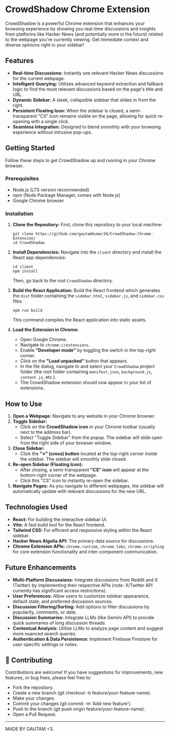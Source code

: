 # CrowdShadow Chrome Extension

CrowdShadow is a powerful Chrome extension that enhances your browsing experience by showing you real-time discussions and insights from platforms like Hacker News (and potentially more in the future) related to the webpage you're currently viewing. Get immediate context and diverse opinions right in your sidebar!

## Features

- **Real-time Discussions:** Instantly see relevant Hacker News discussions for the current webpage.
- **Intelligent Querying:** Utilizes advanced keyword extraction and fallback logic to find the most relevant discussions based on the page's title and URL.
- **Dynamic Sidebar:** A sleek, collapsible sidebar that slides in from the right.
- **Persistent Floating Icon:** When the sidebar is closed, a semi-transparent "CS" icon remains visible on the page, allowing for quick re-opening with a single click.
- **Seamless Integration:** Designed to blend smoothly with your browsing experience without intrusive pop-ups.

## Getting Started

Follow these steps to get CrowdShadow up and running in your Chrome browser.

### Prerequisites

- Node.js (LTS version recommended)
- npm (Node Package Manager, comes with Node.js)
- Google Chrome browser

### Installation

1. **Clone the Repository:**
First, clone this repository to your local machine:
    
    ```
    git clone https://github.com/gautamkumar34/CrowdShadow-Chrome-Extension/
    cd CrowdShadow
    
    ```
    
    
2. **Install Dependencies:**
Navigate into the `client` directory and install the React app dependencies:
    
    ```
    cd client
    npm install
    
    ```
    
    Then, go back to the root `CrowdShadow` directory.
    
3. **Build the React Application:**
Build the React frontend which generates the `dist` folder containing the `sidebar.html`, `sidebar.js`, and `sidebar.css` files:
    
    ```
    npm run build
    
    ```
    
    This command compiles the React application into static assets.
    
4. **Load the Extension in Chrome:**
    - Open Google Chrome.
    - Navigate to `chrome://extensions`.
    - Enable **"Developer mode"** by toggling the switch in the top-right corner.
    - Click on the **"Load unpacked"** button that appears.
    - In the file dialog, navigate to and select your `CrowdShadow` project folder (the root folder containing `manifest.json`, `background.js`, `content.js`, etc.).
    - The CrowdShadow extension should now appear in your list of extensions.

## How to Use

1. **Open a Webpage:** Navigate to any website in your Chrome browser.
2. **Toggle Sidebar:**
    - Click on the **CrowdShadow icon** in your Chrome toolbar (usually next to the address bar).
    - Select "Toggle Sidebar" from the popup. The sidebar will slide open from the right side of your browser window.
3. **Close Sidebar:**
    - Click the **"×" (cross) button** located at the top-right corner *inside* the sidebar. The sidebar will smoothly slide closed.
4. **Re-open Sidebar (Floating Icon):**
    - After closing, a semi-transparent **"CS" icon** will appear at the bottom-right corner of the webpage.
    - Click this "CS" icon to instantly re-open the sidebar.
5. **Navigate Pages:** As you navigate to different webpages, the sidebar will automatically update with relevant discussions for the new URL.

## Technologies Used

- **React:** For building the interactive sidebar UI.
- **Vite:** A fast build tool for the React frontend.
- **Tailwind CSS:** For efficient and responsive styling within the React sidebar.
- **Hacker News Algolia API:** The primary data source for discussions.
- **Chrome Extension APIs:** `chrome.runtime`, `chrome.tabs`, `chrome.scripting` for core extension functionality and inter-component communication.

## Future Enhancements

- **Multi-Platform Discussions:** Integrate discussions from Reddit and X (Twitter) by implementing their respective APIs (note: X/Twitter API currently has significant access restrictions).
- **User Preferences:** Allow users to customize sidebar appearance, default state, and preferred discussion sources.
- **Discussion Filtering/Sorting:** Add options to filter discussions by popularity, comments, or date.
- **Discussion Summaries:** Integrate LLMs (like Gemini API) to provide quick summaries of long discussion threads.
- **Contextual Analysis:** Utilize LLMs to analyze page content and suggest more nuanced search queries.
- **Authentication & Data Persistence:** Implement Firebase Firestore for user-specific settings or notes.

## 🤝 Contributing

Contributions are welcome! If you have suggestions for improvements, new features, or bug fixes, please feel free to:

- Fork the repository.
- Create a new branch (git checkout -b feature/your-feature-name).
- Make your changes.
- Commit your changes (git commit -m 'Add new feature').
- Push to the branch (git push origin feature/your-feature-name).
- Open a Pull Request.

----------------------

MADE BY GAUTAM <3.
